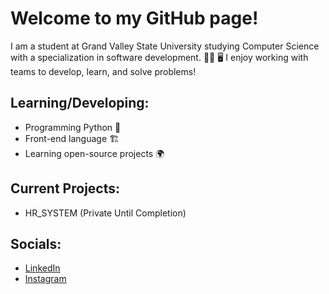 # Welcome to my GitHub page!

I am a student at Grand Valley State University studying Computer Science with a specialization in software development. :man_office_worker: :desktop_computer: I enjoy working with teams to develop, learn, and solve problems!

## Learning/Developing:
- Programming Python :snake:
- Front-end language :building_construction:
- Learning open-source projects :earth_africa:

## Current Projects:
- HR_SYSTEM (Private Until Completion)

## Socials:
- [LinkedIn](https://www.linkedin.com/in/nathan-strandberg-275b4a1a7/)
- [Instagram](https://www.instagram.com/n8_strandberg/)

